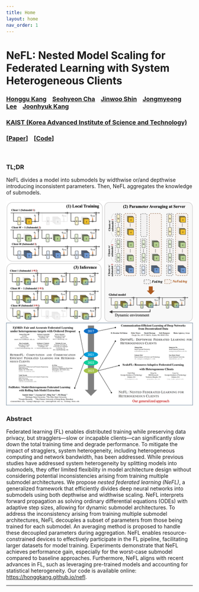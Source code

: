```yaml
---
title: Home
layout: home
nav_order: 1
---
```


# NeFL: Nested Model Scaling for Federated Learning with System Heterogeneous Clients


### [Honggu Kang] &nbsp;&nbsp; [Seohyeon Cha] &nbsp;&nbsp; [Jinwoo Shin] &nbsp;&nbsp; [Jongmyeong Lee] &nbsp;&nbsp; [Joonhyuk Kang] <br>
### [KAIST (Korea Advanced Institute of Science and Technology)] <br>
### [[Paper]] &nbsp;&nbsp; [[Code]]

<br>

### TL;DR
NeFL divides a model into submodels by widthwise or/and depthwise introducing inconsistent parameters. Then, NeFL aggregates the knowledge of submodels.

<img src="./resources/nefl_frame.png" alt="drawing" width="700"/>
<img src="./resources/nefl_history.png" alt="drawing" width="700"/>

### Abstract

Federated learning (FL) enables distributed training while preserving data privacy, but stragglers—slow or incapable clients—can significantly slow down the total training time and degrade performance. To mitigate the impact of stragglers, system heterogeneity, including heterogeneous computing and network bandwidth, has been addressed.
While previous studies have addressed system heterogeneity by splitting models into submodels, they offer limited flexibility in model architecture design without considering potential inconsistencies arising from training multiple submodel architectures.
We propose *nested federated learning (NeFL)*, a generalized framework that efficiently divides deep neural networks into submodels using both depthwise and widthwise scaling. NeFL interprets forward propagation as solving ordinary differential equations (ODEs) with adaptive step sizes, allowing for dynamic submodel architectures. To address the inconsistency arising from training multiple submodel architectures, NeFL decouples a subset of parameters from those being trained for each submodel. An averaging method is proposed to handle these decoupled parameters during aggregation.
NeFL enables resource-constrained devices to effectively participate in the FL pipeline, facilitating larger datasets for model training. Experiments demonstrate that NeFL achieves performance gain, especially for the worst-case submodel compared to baseline approaches. Furthermore, NeFL aligns with recent advances in FL, such as leveraging pre-trained models and accounting for statistical heterogeneity. Our code is available online: https://honggkang.github.io/nefl.


----
[Honggu Kang]: https://honggkang.github.io/about/
[Seohyeon Cha]: https://seohyeon-cha.github.io/
[Jongmyeong Lee]: https://
[Jinwoo Shin]: https://alinlab.kaist.ac.kr/shin.html
[Joonhyuk Kang]: https://artlab.kaist.ac.kr/bbs/board.php?bo_table=sub1_1
[KAIST (Korea Advanced Institute of Science and Technology)]: https://kaist.ac.kr/
[Paper]: https://arxiv.org/abs/2308.07761
[Code]: https://github.com/honggkang/nested-federated-learning
